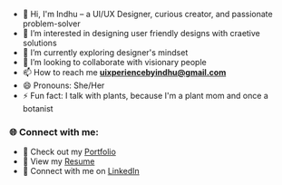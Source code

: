 - 👋 Hi, I'm Indhu – a UI/UX Designer, curious creator, and passionate problem-solver
- 👀 I’m interested in designing user friendly designs with craetive solutions
- 🌱 I’m currently exploring designer's mindset
- 💞️ I’m looking to collaborate with visionary people
- 📫 How to reach me **uixperiencebyindhu@gmail.com**
- 😄 Pronouns: She/Her
- ⚡ Fun fact: I talk with plants, because I'm a plant mom and once a botanist

### 🌐 Connect with me:

- 💼 Check out my [Portfolio](https://shorturl.at/ijIJS)
- 📄 View my [Resume](https://shorturl.at/rFg74)
- 🔗 Connect with me on [LinkedIn](https://www.linkedin.com/in/uixperience/)
